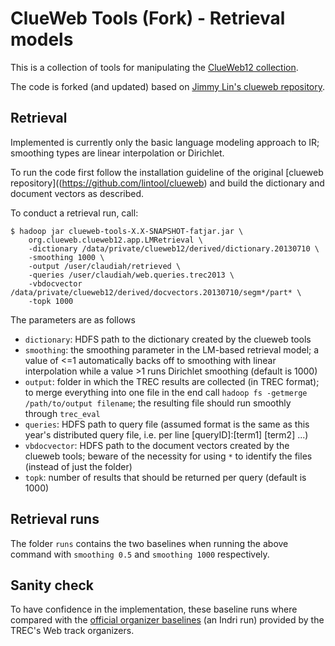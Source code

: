 ClueWeb Tools (Fork) - Retrieval models
=======================================

This is a collection of tools for manipulating the [ClueWeb12 collection](http://lemurproject.org/clueweb12/).

The code is forked (and updated) based on [Jimmy Lin's clueweb repository](https://github.com/lintool/clueweb).

Retrieval
---------

Implemented is currently only the basic language modeling approach to IR; smoothing types are linear interpolation or Dirichlet.

To run the code first follow the installation guideline of the original [clueweb repository]((https://github.com/lintool/clueweb) and build the dictionary and document vectors as described.


To conduct a retrieval run, call:

```
$ hadoop jar clueweb-tools-X.X-SNAPSHOT-fatjar.jar \
	org.clueweb.clueweb12.app.LMRetrieval \
	-dictionary /data/private/clueweb12/derived/dictionary.20130710 \
	-smoothing 1000 \
	-output /user/claudiah/retrieved \
	-queries /user/claudiah/web.queries.trec2013 \
	-vbdocvector /data/private/clueweb12/derived/docvectors.20130710/segm*/part* \
	-topk 1000
``` 

The parameters are as follows
+ `dictionary`: HDFS path to the dictionary created by the clueweb tools
+ `smoothing`: the smoothing parameter in the LM-based retrieval model; a value of <=1 automatically backs off to smoothing with linear interpolation while a value >1 runs Dirichlet smoothing (default is 1000)
+ `output`: folder in which the TREC results are collected (in TREC format); to merge everything into one file in the end call `hadoop fs -getmerge /path/to/output filename`; the resulting file should run smoothly through `trec_eval`
+ `queries`: HDFS path to query file (assumed format is the same as this year's distributed query file, i.e. per line [queryID]:[term1] [term2] ...)
+ `vbdocvector`: HDFS path to the document vectors created by the clueweb tools; beware of the necessity for using `*` to identify the files (instead of just the folder)
+ `topk`: number of results that should be returned per query (default is 1000)


Retrieval runs
--------------
The folder `runs` contains the two baselines when running the above command with `smoothing 0.5` and `smoothing 1000` respectively.


Sanity check
------------
To have confidence in the implementation, these baseline runs where compared with the [official organizer baselines](https://github.com/trec-web/trec-web-2013/tree/master/data/runs/baselines/2013/ql) (an Indri run) provided by the TREC's Web track organizers.

